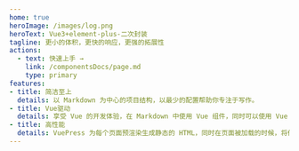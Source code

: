 ```yaml
---
home: true
heroImage: /images/log.png
heroText: Vue3+element-plus-二次封装
tagline: 更小的体积，更快的响应，更强的拓展性
actions:
  - text: 快速上手 →
    link: /componentsDocs/page.md
    type: primary
features:
- title: 简洁至上
  details: 以 Markdown 为中心的项目结构，以最少的配置帮助你专注于写作。
- title: Vue驱动
  details: 享受 Vue 的开发体验，在 Markdown 中使用 Vue 组件，同时可以使用 Vue 来开发自定义主题。
- title: 高性能
  details: VuePress 为每个页面预渲染生成静态的 HTML，同时在页面被加载的时候，将作为 SPA 运行。
---
```

